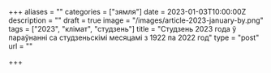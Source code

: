 +++
aliases = ""
categories = ["зямля"]
date = 2023-01-03T10:00:00Z
description = ""
draft = true
image = "/images/article-2023-january-by.png"
tags = ["2023", "клiмат", "студзень"]
title = "Студзень 2023 года ў параўнанні са студзеньскімі месяцамі з 1922 па 2022 год"
type = "post"
url = ""

+++
